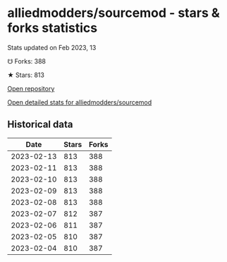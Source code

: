 # alliedmodders/sourcemod - stars & forks statistics

Stats updated on Feb 2023, 13

☋ Forks: 388

★ Stars: 813

[Open repository](https://github.com/alliedmodders/sourcemod)

[Open detailed stats for alliedmodders/sourcemod](https://reviewgithub.com/rep/alliedmodders/sourcemod)

## Historical data
| Date | Stars | Forks |
|------|-------|-------|
| 2023-02-13 | 813 | 388 | 
| 2023-02-11 | 813 | 388 | 
| 2023-02-10 | 813 | 388 | 
| 2023-02-09 | 813 | 388 | 
| 2023-02-08 | 813 | 388 | 
| 2023-02-07 | 812 | 387 | 
| 2023-02-06 | 811 | 387 | 
| 2023-02-05 | 810 | 387 | 
| 2023-02-04 | 810 | 387 | 

